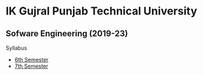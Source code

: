 
# IK Gujral Punjab Technical University
## Sofware Engineering (2019-23)

Syllabus 
  - [6th Semester](https://github.com/JyotiKM29/Syllabus-2019-2023/tree/main/6%20th%20semester)
  - [7th Semester](https://github.com/JyotiKM29/Syllabus-2019-2023/tree/main/7-8%20th%20Semester)
